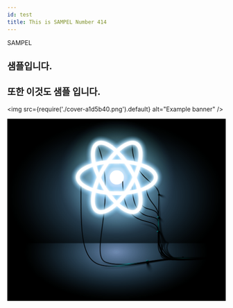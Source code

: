 ```yaml
---
id: test
title: This is SAMPEL Number 414
---
```


SAMPEL

## 샘플입니다.

## 또한 이것도 샘플 입니다.

<img
src={require('./cover-a1d5b40.png').default}
alt="Example banner"
/>

![Example banner](./cover-a1d5b40.png)
